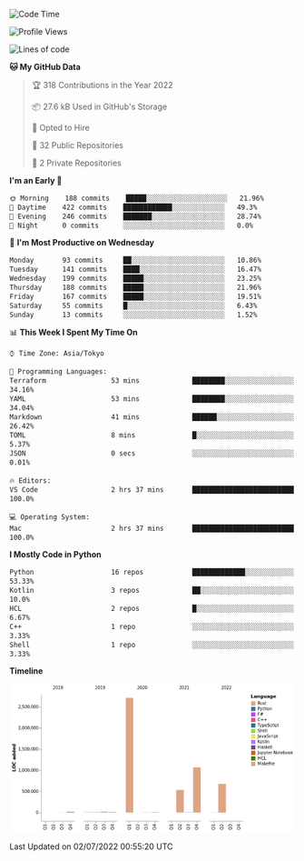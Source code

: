 <!--START_SECTION:waka-->
![Code Time](http://img.shields.io/badge/Code%20Time-0%20secs-blue)

![Profile Views](http://img.shields.io/badge/Profile%20Views-0-blue)

![Lines of code](https://img.shields.io/badge/From%20Hello%20World%20I%27ve%20Written-5%20Million%20lines%20of%20code-blue)

**🐱 My GitHub Data** 

> 🏆 318 Contributions in the Year 2022
 > 
> 📦 27.6 kB Used in GitHub's Storage 
 > 
> 💼 Opted to Hire
 > 
> 📜 32 Public Repositories 
 > 
> 🔑 2 Private Repositories  
 > 
**I'm an Early 🐤** 

```text
🌞 Morning    188 commits    █████░░░░░░░░░░░░░░░░░░░░   21.96% 
🌆 Daytime    422 commits    ████████████░░░░░░░░░░░░░   49.3% 
🌃 Evening    246 commits    ███████░░░░░░░░░░░░░░░░░░   28.74% 
🌙 Night      0 commits      ░░░░░░░░░░░░░░░░░░░░░░░░░   0.0%

```
📅 **I'm Most Productive on Wednesday** 

```text
Monday       93 commits     ██░░░░░░░░░░░░░░░░░░░░░░░   10.86% 
Tuesday      141 commits    ████░░░░░░░░░░░░░░░░░░░░░   16.47% 
Wednesday    199 commits    █████░░░░░░░░░░░░░░░░░░░░   23.25% 
Thursday     188 commits    █████░░░░░░░░░░░░░░░░░░░░   21.96% 
Friday       167 commits    █████░░░░░░░░░░░░░░░░░░░░   19.51% 
Saturday     55 commits     █░░░░░░░░░░░░░░░░░░░░░░░░   6.43% 
Sunday       13 commits     ░░░░░░░░░░░░░░░░░░░░░░░░░   1.52%

```


📊 **This Week I Spent My Time On** 

```text
⌚︎ Time Zone: Asia/Tokyo

💬 Programming Languages: 
Terraform                53 mins             ████████░░░░░░░░░░░░░░░░░   34.16% 
YAML                     53 mins             ████████░░░░░░░░░░░░░░░░░   34.04% 
Markdown                 41 mins             ██████░░░░░░░░░░░░░░░░░░░   26.42% 
TOML                     8 mins              █░░░░░░░░░░░░░░░░░░░░░░░░   5.37% 
JSON                     0 secs              ░░░░░░░░░░░░░░░░░░░░░░░░░   0.01%

🔥 Editors: 
VS Code                  2 hrs 37 mins       █████████████████████████   100.0%

💻 Operating System: 
Mac                      2 hrs 37 mins       █████████████████████████   100.0%

```

**I Mostly Code in Python** 

```text
Python                   16 repos            █████████████░░░░░░░░░░░░   53.33% 
Kotlin                   3 repos             ██░░░░░░░░░░░░░░░░░░░░░░░   10.0% 
HCL                      2 repos             █░░░░░░░░░░░░░░░░░░░░░░░░   6.67% 
C++                      1 repo              ░░░░░░░░░░░░░░░░░░░░░░░░░   3.33% 
Shell                    1 repo              ░░░░░░░░░░░░░░░░░░░░░░░░░   3.33%

```


**Timeline**

![Chart not found](https://raw.githubusercontent.com/kitagawa-hr/kitagawa-hr/main/charts/bar_graph.png) 


 Last Updated on 02/07/2022 00:55:20 UTC
<!--END_SECTION:waka-->
